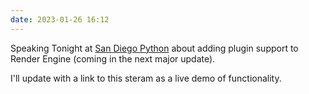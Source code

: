 ```yaml
---
date: 2023-01-26 16:12
---
```


Speaking Tonight at [San Diego Python](https://www.meetup.com/pythonsd/events/zxxdbtyfccbjc/) about adding plugin support to Render Engine (coming in the next major update).

I'll update with a link to this steram as a live demo of functionality.
